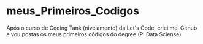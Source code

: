 # meus_Primeiros_Codigos
 Após o curso de Coding Tank (nivelamento) da Let's Code, criei mei Github e vou postas os meus primeiros códigos do degree (PI Data Sciense)
